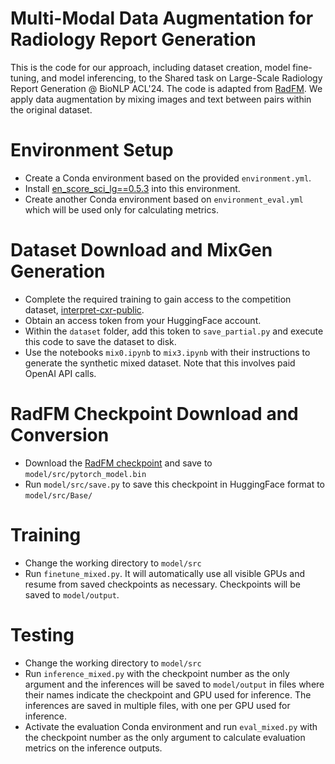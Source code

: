 # Multi-Modal Data Augmentation for Radiology Report Generation

This is the code for our approach, including dataset creation, model fine-tuning, and model inferencing, to the Shared task on Large-Scale Radiology Report Generation @ BioNLP ACL'24. The code is adapted from [RadFM](https://github.com/chaoyi-wu/RadFM/). We apply data augmentation by mixing images and text between pairs within the original dataset.

# Environment Setup
- Create a Conda environment based on the provided `environment.yml`.
- Install [en_score_sci_lg==0.5.3](https://s3-us-west-2.amazonaws.com/ai2-s2-scispacy/releases/v0.5.3/en_core_sci_lg-0.5.3.tar.gz) into this environment.
- Create another Conda environment based on `environment_eval.yml` which will be used only for calculating metrics. 

# Dataset Download and MixGen Generation
- Complete the required training to gain access to the competition dataset, [interpret-cxr-public](https://huggingface.co/datasets/StanfordAIMI/interpret-cxr-public).
- Obtain an access token from your HuggingFace account.
- Within the `dataset` folder, add this token to `save_partial.py` and execute this code to save the dataset to disk.
- Use the notebooks `mix0.ipynb` to `mix3.ipynb` with their instructions to generate the synthetic mixed dataset. Note that this involves paid OpenAI API calls.

# RadFM Checkpoint Download and Conversion
- Download the [RadFM checkpoint](https://huggingface.co/chaoyi-wu/RadFM/tree/main) and save to `model/src/pytorch_model.bin`
- Run `model/src/save.py` to save this checkpoint in HuggingFace format to `model/src/Base/`

# Training
- Change the working directory to `model/src`
- Run `finetune_mixed.py`. It will automatically use all visible GPUs and resume from saved checkpoints as necessary. Checkpoints will be saved to `model/output`.

# Testing
- Change the working directory to `model/src`
- Run `inference_mixed.py` with the checkpoint number as the only argument and the inferences will be saved to `model/output` in files where their names indicate the checkpoint and GPU used for inference. The inferences are saved in multiple files, with one per GPU used for inference.
- Activate the evaluation Conda environment and run `eval_mixed.py` with the checkpoint number as the only argument to calculate evaluation metrics on the inference outputs.